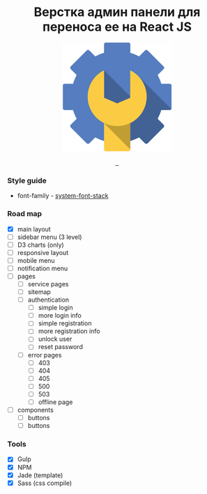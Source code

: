 <h1 align="center">
    Верстка админ панели для переноса ее на React JS
</h1>

<p align="center">
  <a href="https://github.com/anpleenko/admin-dashboard">
    <img
        alt="cover image" src="https://github.com/anpleenko/admin-dashboard/raw/master/cover.png" width="250">
  </a>
</p>

<p align="center">
    <a href="https://travis-ci.org/anpleenko/admin-dashboard">
        <img
        src="https://travis-ci.org/anpleenko/gulp-template.svg?branch=master"
        alt="">
    </a>
    <a href="http://prose.io/#anpleenko/admin-dashboard">
        <img src="https://img.shields.io/badge/edit-prose.io-blue.svg" alt="">
    </a>
    <a href="https://github.com/anpleenko/admin-dashboard">
        <img src="https://david-dm.org/anpleenko/admin-dashboard.svg" alt="">
    </a>
</p>

### Style guide

- font-family - [system-font-stack](https://css-tricks.com/snippets/css/system-font-stack/)

### Road map

- [x] main layout
- [ ] sidebar menu (3 level)
- [ ] D3 charts (only)
- [ ] responsive layout
- [ ] mobile menu
- [ ] notification menu
- [ ] pages
    - [ ] service pages
    - [ ] sitemap
    - [ ] authentication
        - [ ] simple login
        - [ ] more login info
        - [ ] simple registration
        - [ ] more registration info
        - [ ] unlock user
        - [ ] reset password
    - [ ] error pages
        - [ ] 403
        - [ ] 404
        - [ ] 405
        - [ ] 500
        - [ ] 503
        - [ ] offline page
- [ ] components
    - [ ] buttons
    - [ ] buttons

### Tools

- [x] Gulp
- [x] NPM
- [x] Jade (template)
- [x] Sass (css compile)
